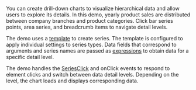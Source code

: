 You can create drill-down charts to visualize hierarchical data and allow users to explore its details. In this demo, yearly product sales are distributed between company branches and product categories. Click bar series points, area series, and breadcrumb items to navigate detail levels.

The demo uses a [template](https://docs.devexpress.com/Blazor/DevExpress.Blazor.DxChartCommonSeries-4.SeriesTemplate) to create series. The template is configured to apply individual settings to series types. Data fields that correspond to arguments and series names are passed as [expressions](https://docs.microsoft.com/en-us/dotnet/api/system.linq.expressions.expression?view=net-6.0) to obtain data for a specific detail level.

The demo handles the [SeriesClick](https://docs.devexpress.com/Blazor/DevExpress.Blazor.DxChart-1.SeriesClick) and onClick events to respond to element clicks and switch between data detail levels. Depending on the level, the chart loads and displays corresponding data.